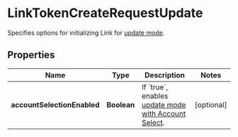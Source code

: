 

# LinkTokenCreateRequestUpdate

Specifies options for initializing Link for [update mode](https://plaid.com/docs/link/update-mode).

## Properties

| Name | Type | Description | Notes |
|------------ | ------------- | ------------- | -------------|
|**accountSelectionEnabled** | **Boolean** | If &#x60;true&#x60;, enables [update mode with Account Select](https://plaid.com/docs/link/update-mode/#using-update-mode-to-request-new-accounts). |  [optional] |



